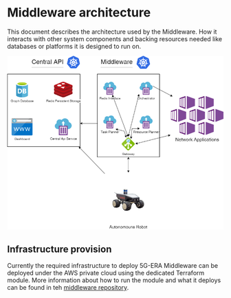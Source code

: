 # Middleware architecture

This document describes the architecture used by the Middleware. How it interacts with other system components and backing resources needed like databases or platforms it is designed to run on. 


![middleware architecture](../img/middleware_architecture.drawio.png)


## Infrastructure provision

Currently the required infrastructure to deploy 5G-ERA Middleware can be deployed under the AWS private cloud using the dedicated Terraform module. More information about how to run the module and what it deploys can be found in teh [middleware repository](https://github.com/5G-ERA/middleware/tree/main/terraform/AWS).